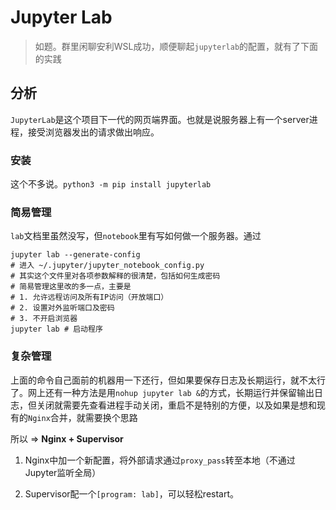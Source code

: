 # Jupyter Lab

> 如题。群里闲聊安利WSL成功，顺便聊起`jupyterlab`的配置，就有了下面的实践

## 分析

`JupyterLab`是这个项目下一代的网页端界面。也就是说服务器上有一个server进程，接受浏览器发出的请求做出响应。

### 安装

这个不多说。`python3 -m pip install jupyterlab` 

### 简易管理

`lab`文档里虽然没写，但`notebook`里有写如何做一个服务器。通过

```shell
jupyter lab --generate-config
# 进入 ~/.jupyter/jupyter_notebook_config.py
# 其实这个文件里对各项参数解释的很清楚，包括如何生成密码
# 简易管理这里改的多一点，主要是
# 1. 允许远程访问及所有IP访问（开放端口）
# 2. 设置对外监听端口及密码
# 3. 不开启浏览器
jupyter lab # 启动程序
```

### 复杂管理

上面的命令自己面前的机器用一下还行，但如果要保存日志及长期运行，就不太行了。网上还有一种方法是用`nohup jupyter lab &`的方式，长期运行并保留输出日志，但关闭就需要先查看进程手动关闭，重启不是特别的方便，以及如果是想和现有的`Nginx`合并，就需要换个思路

所以 => **Nginx + Supervisor**

1. Nginx中加一个新配置，将外部请求通过`proxy_pass`转至本地（不通过Jupyter监听全局）

2. Supervisor配一个`[program: lab]`，可以轻松restart。